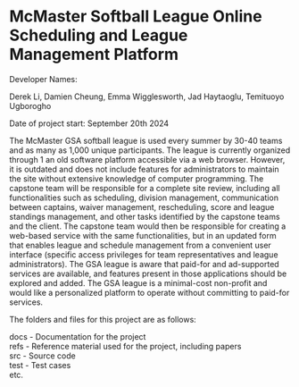 # McMaster Softball League Online Scheduling and League Management Platform

Developer Names:

Derek Li, Damien Cheung, Emma Wigglesworth, Jad Haytaoglu, Temituoyo Ugborogho

Date of project start: September 20th 2024

The McMaster GSA softball league is used every summer by 30-40 teams and as many as 1,000 unique participants. The league is currently organized through 1 an old software platform accessible via a web browser. However, it is outdated and does not include features for administrators to maintain the site without extensive knowledge of computer programming. The capstone team will be responsible for a complete site review, including all functionalities such as scheduling, division management, communication between captains, waiver management, rescheduling, score and league standings management, and other tasks identified by the capstone teams and the client. The capstone team would then be responsible for creating a web-based service with the same functionalities, but in an updated form that enables league and schedule management from a convenient user interface (specific access privileges for team representatives and league administrators). The GSA league is aware that paid-for and ad-supported services are available, and features present in those applications should be explored and added. The GSA league is a minimal-cost non-profit and would like a personalized platform to operate without committing to paid-for services.

The folders and files for this project are as follows:

docs - Documentation for the project  
refs - Reference material used for the project, including papers  
src - Source code  
test - Test cases  
etc. 
